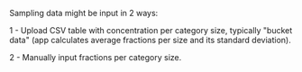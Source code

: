 Sampling data might be input in 2 ways:

1 - Upload CSV table with concentration per category size, typically "bucket data" (app calculates average fractions per size and its standard deviation).

2 - Manually input fractions per category size.

